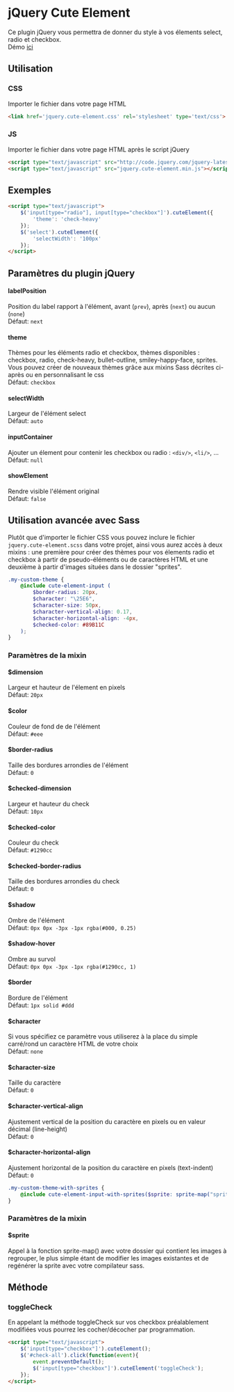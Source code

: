 # jQuery Cute Element
Ce plugin jQuery vous permettra de donner du style à vos élements select, radio et checkbox.  
Démo <a href="http://symcms.comstep.fr/backend/library/jQueryCuteElement/index.html" target="_blank">ici</a>    

## Utilisation

### CSS
Importer le fichier dans votre page HTML
```html
<link href='jquery.cute-element.css' rel='stylesheet' type='text/css'>
```  

### JS
Importer le fichier dans votre page HTML après le script jQuery
```html
<script type="text/javascript" src="http://code.jquery.com/jquery-latest.min.js"></script>
<script type="text/javascript" src="jquery.cute-element.min.js"></script>
```  

## Exemples
```html
<script type="text/javascript">
    $('input[type="radio"], input[type="checkbox"]').cuteElement({
        'theme': 'check-heavy'
    });
    $('select').cuteElement({
        'selectWidth': '100px'
    });
</script>
``` 

## Paramètres du plugin jQuery

#### labelPosition
Position du label rapport à l'élément, avant (`prev`), après (`next`) ou aucun (`none`)   
Défaut: `next`

#### theme
Thèmes pour les éléments radio et checkbox, thèmes disponibles : checkbox, radio, check-heavy, bullet-outline, smiley-happy-face, sprites. Vous pouvez créer de nouveaux thèmes grâce aux mixins Sass décrites ci-après ou en personnalisant le css  
Défaut: `checkbox`

#### selectWidth
Largeur de l'élément select  
Défaut: `auto`

#### inputContainer
Ajouter un élement pour contenir les checkbox ou radio : `<div/>`, `<li/>`, ...   
Défaut: `null`

#### showElement
Rendre visible l'élément original  
Défaut: `false` 

## Utilisation avancée avec Sass
Plutôt que d'importer le fichier CSS vous pouvez inclure le fichier `jquery.cute-element.scss` dans votre projet, ainsi vous aurez accès à deux mixins : une première pour créer des thèmes pour vos élements radio et checkbox à partir de pseudo-éléments ou de caractères HTML et une deuxième à partir d'images situées dans le dossier "sprites".

```scss
.my-custom-theme {
    @include cute-element-input (
        $border-radius: 20px,
        $character: "\25E6",
        $character-size: 50px,
        $character-vertical-align: 0.17,
        $character-horizontal-align: -4px,
        $checked-color: #89B11C
    );
}
``` 
### Paramètres de la mixin

#### $dimension
Largeur et hauteur de l'élement en pixels  
Défaut: `20px`

#### $color
Couleur de fond de de l'élément  
Défaut: `#eee`

#### $border-radius
Taille des bordures arrondies de l'élément  
Défaut: `0`

#### $checked-dimension
Largeur et hauteur du check  
Défaut: `10px`

#### $checked-color
Couleur du check  
Défaut: `#1290cc`

#### $checked-border-radius
Taille des bordures arrondies du check  
Défaut: `0`

#### $shadow
Ombre de l'élément  
Défaut: `0px 0px -3px -1px rgba(#000, 0.25)`

#### $shadow-hover
Ombre au survol  
Défaut: `0px 0px -3px -1px rgba(#1290cc, 1)`

#### $border
Bordure de l'élément  
Défaut: `1px solid #ddd`

#### $character
Si vous spécifiez ce paramètre vous utiliserez à la place du simple carré/rond un caractère HTML de votre choix  
Défaut: `none`

#### $character-size
Taille du caractère  
Défaut: `0`

#### $character-vertical-align
Ajustement vertical de la position du caractère en pixels ou en valeur décimal (line-height)  
Défaut: `0`

#### $character-horizontal-align
Ajustement horizontal de la position du caractère en pixels (text-indent)  
Défaut: `0`

```scss
.my-custom-theme-with-sprites {
    @include cute-element-input-with-sprites($sprite: sprite-map("sprites/*.png", $layout: "horizontal"));
}
``` 
### Paramètres de la mixin

#### $sprite
Appel à la fonction sprite-map() avec votre dossier qui contient les images à regrouper, le plus simple étant de modifier les images existantes et de regénérer la sprite avec votre compilateur sass.

## Méthode

### toggleCheck
En appelant la méthode toggleCheck sur vos checkbox préalablement modifiées vous pourrez les cocher/décocher par programmation.   

```html
<script type="text/javascript">
    $('input[type="checkbox"]').cuteElement();
    $('#check-all').click(function(event){
        event.preventDefault();
        $('input[type="checkbox"]').cuteElement('toggleCheck');
    });  
</script>
``` 